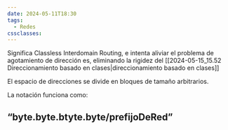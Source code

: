 ```yaml
---
date: 2024-05-11T18:30
tags:
  - Redes
cssclasses:
---
```

Significa Classless Interdomain Routing, e intenta aliviar el problema de agotamiento de dirección es, eliminando la rigidez del [[2024-05-15_15.52 Direccionamiento basado en clases|direccionamiento basado en clases]]

El espacio de direcciones se divide en bloques de tamaño arbitrarios.

La notación funciona como:
## “byte.byte.btyte.byte/prefijoDeRed”